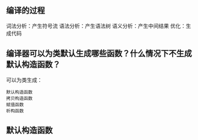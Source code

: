 ## 编译的过程
词法分析：产生符号流
语法分析：产生语法树
语义分析：产生中间结果
优化：生成代码

## 编译器可以为类默认生成哪些函数？什么情况下不生成默认构造函数？
可以为类生成：
```
默认构造函数
拷贝构造函数
赋值函数
析构函数
```
## 默认构造函数
